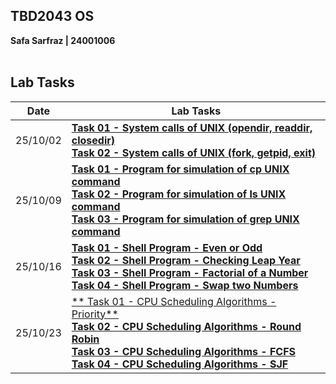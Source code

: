 ## TBD2043 OS<br>
**Safa Sarfraz | 24001006**<br><br>

## Lab Tasks

| Date       | Lab Tasks |
|------------|-----------|
| 25/10/02 |[**Task 01 - System calls of UNIX (opendir, readdir, closedir)**](https://github.com/vviperinae/TBD2043_OS/blob/main/25_10_02-Task-1-2/task_1.c)<br>[**Task 02 - System calls of UNIX (fork, getpid, exit)**](https://github.com/vviperinae/TBD2043_OS/blob/main/25_10_02-Task-1-2/task_2.c) |
| 25/10/09 |[**Task 01 - Program for simulation of cp UNIX command**](https://github.com/vviperinae/TBD2043_OS/blob/main/25_10_09-Task-1-2-3/task_1.c)<br>[**Task 02 - Program for simulation of ls UNIX command**](https://github.com/vviperinae/TBD2043_OS/blob/main/25_10_09-Task-1-2-3/task_2.c)<br>[**Task 03 - Program for simulation of grep UNIX command**](https://github.com/vviperinae/TBD2043_OS/blob/main/25_10_09-Task-1-2-3/task_3.c)|
| 25/10/16 |[**Task 01 - Shell Program - Even or Odd**](https://github.com/vviperinae/TBD2043_OS/blob/main/25_10_16-Task-1-2-3-4/task_1.sh)<br>[**Task 02 - Shell Program - Checking Leap Year**](https://github.com/vviperinae/TBD2043_OS/blob/main/25_10_16-Task-1-2-3-4/task_2.sh)<br>[**Task 03 - Shell Program - Factorial of a Number**](https://github.com/vviperinae/TBD2043_OS/blob/main/25_10_16-Task-1-2-3-4/task_3.sh)<br>[**Task 04 - Shell Program - Swap two Numbers**](https://github.com/vviperinae/TBD2043_OS/blob/main/25_10_16-Task-1-2-3-4/task_4.sh)|
| 25/10/23 |[**	Task 01 - CPU Scheduling Algorithms - Priority**](https://github.com/vviperinae/TBD2043_OS/blob/main/25-10-23-Task-1-2-3-4/task_1.c)<br>[**Task 02 - CPU Scheduling Algorithms - Round Robin**](https://github.com/vviperinae/TBD2043_OS/blob/main/25-10-23-Task-1-2-3-4/task_2.c)<br>[**Task 03 - CPU Scheduling Algorithms - FCFS**](https://github.com/vviperinae/TBD2043_OS/blob/main/25-10-23-Task-1-2-3-4/task_3.c)<br>[**Task 04 - CPU Scheduling Algorithms - SJF**](https://github.com/vviperinae/TBD2043_OS/blob/main/25-10-23-Task-1-2-3-4/task_4.c)|
